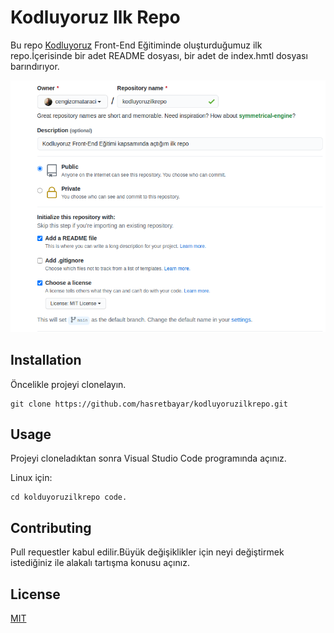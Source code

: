 # Kodluyoruz Ilk Repo
Bu repo [Kodluyoruz](https://www.kodluyoruz.org) Front-End Eğitiminde oluşturduğumuz ilk repo.İçerisinde bir adet README dosyası, bir adet de index.hmtl dosyası barındırıyor.

![İlkRepoİmg](https://github.com/Kodluyoruz/taskforce/blob/main/git/odev1/figures/github.png?raw=true)

## Installation

Öncelikle projeyi clonelayın.

```
git clone https://github.com/hasretbayar/kodluyoruzilkrepo.git
 ```


## Usage 
Projeyi cloneladıktan sonra Visual Studio Code programında açınız.

Linux için:

```
cd kolduyoruzilkrepo code.
```

## Contributing

Pull requestler kabul edilir.Büyük değişiklikler için neyi değiştirmek istediğiniz ile  alakalı tartışma konusu açınız.

## License 

[MIT](https://choosealicense.com/licenses/mit/)



